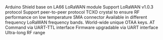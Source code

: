 Arduino Shield base on LA66 LoRaWAN module
Support LoRaWAN v1.0.3 protocol
Support peer-to-peer protocol
TCXO crystal to ensure RF performance on low temperature
SMA connector
Available in different frequency LoRaWAN frequency bands.
World-wide unique OTAA keys.
AT Command via UART-TTL interface
Firmware upgradable via UART interface
Ultra-long RF range
